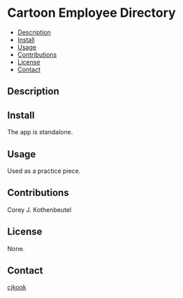 # Cartoon Employee Directory

  * [Description](#description)
  * [Install](#install)
  * [Usage](#usage)
  * [Contributions](#contributions)
  * [License](#license)
  * [Contact](#contact)

## Description


## Install

The app is standalone.


## Usage

Used as a practice piece.


## Contributions

Corey J. Kothenbeutel


## License

None.


## Contact

[cjkook](https://github.com/cjkook)


